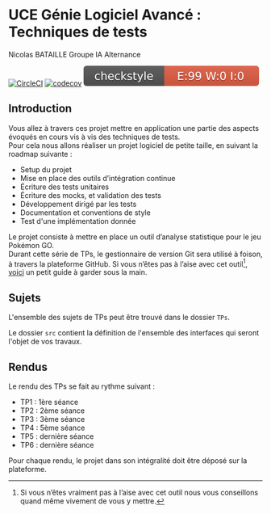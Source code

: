 # UCE Génie Logiciel Avancé : Techniques de tests

Nicolas BATAILLE
Groupe IA Alternance

[![CircleCI](https://dl.circleci.com/status-badge/img/gh/NicolasBataille/ceri-m1-techniques-de-test/tree/master.svg?style=svg)](https://dl.circleci.com/status-badge/redirect/gh/NicolasBataille/ceri-m1-techniques-de-test/tree/master)
[![codecov](https://codecov.io/gh/NicolasBataille/ceri-m1-techniques-de-test/branch/master/graph/badge.svg?token=C1VCDWYIMG)](https://codecov.io/gh/NicolasBataille/ceri-m1-techniques-de-test)
![Checkstyle](target/site/badges/checkstyle-result.svg)


## Introduction

Vous allez à travers ces projet mettre en application une partie des aspects évoqués en cours vis à vis des techniques de tests.  
Pour cela nous allons réaliser un projet logiciel de petite taille, en suivant la roadmap suivante : 
- Setup du projet
- Mise en place des outils d’intégration continue
- Écriture des tests unitaires
- Écriture des mocks, et validation des tests
- Développement dirigé par les tests
- Documentation et conventions de style
- Test d'une implémentation donnée

Le projet consiste à mettre en place un outil d’analyse statistique pour le jeu Pokémon GO.  
Durant cette série de TPs, le gestionnaire de version Git sera utilisé à foison, à travers la plateforme GitHub. Si vous n’êtes pas à l’aise avec cet outil[^1], [voici](http://rogerdudler.github.io/git-guide/) un petit guide à garder sous la main.

## Sujets

L'ensemble des sujets de TPs peut être trouvé dans le dossier `TPs`.

Le dossier `src` contient la définition de l'ensemble des interfaces qui seront l'objet de vos travaux.

## Rendus

Le rendu des TPs se fait au rythme suivant :

- TP1 : 1ère séance
- TP2 : 2ème séance
- TP3 : 3ème séance
- TP4 : 5ème séance
- TP5 : dernière séance
- TP6 : dernière séance

Pour chaque rendu, le projet dans son intégralité doit être déposé sur la plateforme.

[^1]: Si vous n’êtes vraiment pas à l’aise avec cet outil nous vous conseillons quand même vivement de vous y mettre.
